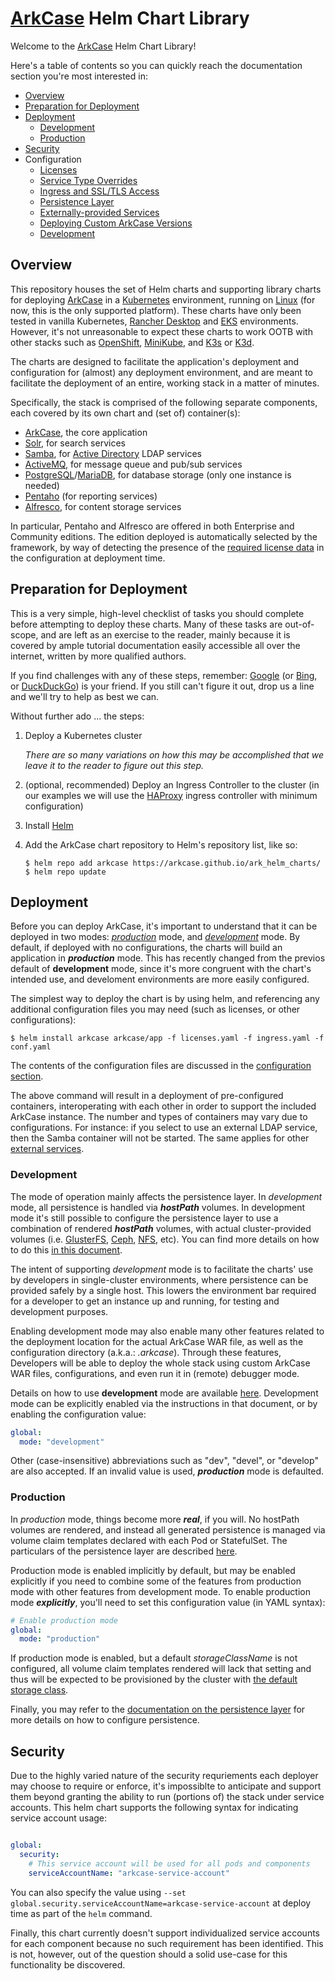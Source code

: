 
# [ArkCase](https://www.arkcase.com/) Helm Chart Library

Welcome to the [ArkCase](https://www.arkcase.com/) Helm Chart Library!

Here's a table of contents so you can quickly reach the documentation section you're most interested in:

 - [Overview](#overview)
 - [Preparation for Deployment](#preparation)
 - [Deployment](#deployment)
   - [Development](#development-mode)
   - [Production](#production-mode)
 - [Security](#security)
 - Configuration
   - [Licenses](docs/Licenses.md)
   - [Service Type Overrides](docs/Service_Overrides.md)
   - [Ingress and SSL/TLS Access](docs/Ingress.md)
   - [Persistence Layer](docs/Persistence.md)
   - [Externally-provided Services](docs/External_Services.md)
   - [Deploying Custom ArkCase Versions](docs/Custom_Arkcase.md)
   - [Development](docs/Development.md)

## <a name="overview"></a>Overview

This repository houses the set of Helm charts and supporting library charts for deploying [ArkCase](https://www.arkcase.com/) in a [Kubernetes](https://kubernetes.io/) environment, running on [Linux](https://www.linux.org/) (for now, this is the only supported platform). These charts have only been tested in vanilla Kubernetes, [Rancher Desktop](https://arkcase.github.io/ark_helm_charts/) and [EKS](https://aws.amazon.com/eks/) environments. However, it's not unreasonable to expect these charts to work OOTB with other stacks such as [OpenShift](https://www.redhat.com/en/technologies/cloud-computing/openshift/kubernetes-engine), [MiniKube](https://minikube.sigs.k8s.io/docs/start/), and [K3s](https://k3s.io/) or [K3d](https://k3d.io/).

The charts are designed to facilitate the application's deployment and configuration for (almost) any deployment environment, and are meant to facilitate the deployment of an entire, working stack in a matter of minutes.

Specifically, the stack is comprised of the following separate components, each covered by its own chart and (set of) container(s):

 - [ArkCase](https://www.arkcase.com/), the core application
 - [Solr](https://solr.apache.org/), for search services
 - [Samba](https://www.samba.org/), for [Active Directory](https://learn.microsoft.com/en-us/windows-server/identity/ad-ds/get-started/virtual-dc/active-directory-domain-services-overview) LDAP services
 - [ActiveMQ](https://activemq.apache.org/), for message queue and pub/sub services
 - [PostgreSQL](https://www.postgresql.org/)/[MariaDB](https://mariadb.org/), for database storage (only one instance is needed)
 - [Pentaho](https://www.hitachivantara.com/en-us/products/dataops-software/data-integration-analytics.html) (for reporting services)
 - [Alfresco](https://www.alfresco.com/), for content storage services

In particular, Pentaho and Alfresco are offered in both Enterprise and Community editions. The edition deployed is automatically selected by the framework, by way of detecting the presence of the [required license data](#licenses) in the configuration at deployment time.

## <a name="preparation"></a>Preparation for Deployment

This is a very simple, high-level checklist of tasks you should complete before attempting to deploy these charts. Many of these tasks are out-of-scope, and are left as an exercise to the reader, mainly because it is covered by ample tutorial documentation easily accessible all over the internet, written by more qualified authors.

If you find challenges with any of these steps, remember: [Google](https://www.google.com/) (or [Bing](https://www.bing.com/), or [DuckDuckGo](https://duckduckgo.com/)) is your friend. If you still can't figure it out, drop us a line and we'll try to help as best we can.

Without further ado ... the steps:

 1. Deploy a Kubernetes cluster

	 *There are so many variations on how this may be accomplished that we leave it to the reader to figure out this step.*

 2. (optional, recommended) Deploy an Ingress Controller to the cluster (in our examples we will use the [HAProxy](https://haproxy-ingress.github.io/) ingress controller with minimum configuration)

 3. Install [Helm](https://helm.sh/docs/intro/install/)

 4. Add the ArkCase chart repository to Helm's repository list, like so:

        $ helm repo add arkcase https://arkcase.github.io/ark_helm_charts/
        $ helm repo update

## <a name="preparation"></a>Deployment

Before you can deploy ArkCase, it's important to understand that it can be deployed in two modes: [*production*](#production) mode, and [*development*](#development) mode. By default, if deployed with no configurations, the charts will build an application in ***production*** mode. This has recently changed from the previos default of **development** mode, since it's more congruent with the chart's intended use, and develoment environments are more easily configured.

The simplest way to deploy the chart is by using helm, and referencing any additional configuration files you may need (such as licenses, or other configurations):

    $ helm install arkcase arkcase/app -f licenses.yaml -f ingress.yaml -f conf.yaml

The contents of the configuration files are discussed in the [configuration section](#configuration).

The above command will result in a deployment of pre-configured containers, interoperating with each other in order to support the included ArkCase instance. The number and types of containers may vary due to configurations. For instance: if you select to use an external LDAP service, then the Samba container will not be started. The same applies for other [external services](#external-services).

### <a name="development-mode"></a>Development

The mode of operation mainly affects the persistence layer. In *development* mode, all persistence is handled via ***hostPath*** volumes. In development mode it's still possible to configure the persistence layer to use a combination of rendered ***hostPath*** volumes, with actual cluster-provided volumes (i.e. [GlusterFS](https://www.gluster.org/), [Ceph](https://docs.ceph.com/en/quincy/), [NFS](https://en.wikipedia.org/wiki/Network_File_System), etc). You can find more details on how to do this [in this document](docs/Persistence.md).

The intent of supporting *development* mode is to facilitate the charts' use by developers in single-cluster environments, where persistence can be provided safely by a single host. This lowers the environment bar required for a developer to get an instance up and running, for testing and development purposes.

Enabling development mode may also enable many other features related to the deployment location for the actual ArkCase WAR file, as well as the configuration directory (a.k.a.: *.arkcase*). Through these features, Developers will be able to deploy the whole stack using custom ArkCase WAR files, configurations, and even run it in (remote) debugger mode.

Details on how to use **development** mode are available [here](#dev-integration). Development mode can be explicitly enabled via the instructions in that document, or by enabling the configuration value:

```yaml
global:
  mode: "development"
```

Other (case-insensitive) abbreviations such as "dev", "devel", or "develop" are also accepted. If an invalid value is used, ***production*** mode is defaulted.

### <a name="production-mode"></a>Production

In *production* mode, things become more ***real***, if you will. No hostPath volumes are rendered, and instead all generated persistence is managed via volume claim templates declared with each Pod or StatefulSet. The particulars of the persistence layer are described [here](#persistence).

Production mode is enabled implicitly by default, but may be enabled explicitly if you need to combine some of the features from production mode with other features from development mode. To enable production mode ***explicitly***, you'll need to set this configuration value (in YAML syntax):

```yaml
# Enable production mode
global:
  mode: "production"
```

If production mode is enabled, but a default *storageClassName* is not configured, all volume claim templates rendered will lack that setting and thus will be expected to be provisioned by the cluster with [the default storage class](https://kubernetes.io/docs/tasks/administer-cluster/change-default-storage-class/).

Finally, you may refer to the [documentation on the persistence layer](#persistence) for more details on how to configure persistence.

## <a name="security"></a>Security

Due to the highly varied nature of the security requriements each deployer may choose to require or enforce, it's impossiblte to anticipate and support them beyond granting the ability to run (portions of) the stack under service accounts. This helm chart supports the following syntax for indicating service account usage:

```yaml

global:
  security:
    # This service account will be used for all pods and components
    serviceAccountName: "arkcase-service-account"
```

You can also specify the value using `--set global.security.serviceAccountName=arkcase-service-account` at deploy time as part of the `helm` command.

Finally, this chart currently doesn't support individualized service accounts for each component because no such requirement has been identified. This is not, however, out of the question should a solid use-case for this functionality be discovered.
